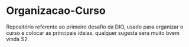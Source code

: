 # Organizacao-Curso
Repositório referente ao primeiro desafio da DIO, usado para organizar o curso e colocar as principais ideias. 
qualquer sugesta sera muito bvem vinda S2.

